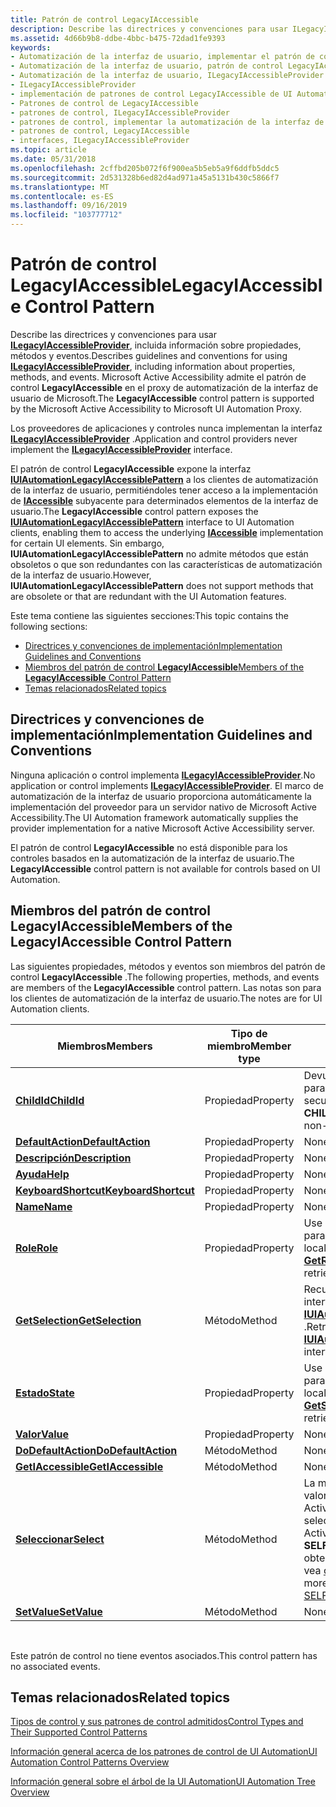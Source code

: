 ```yaml
---
title: Patrón de control LegacyIAccessible
description: Describe las directrices y convenciones para usar ILegacyIAccessibleProvider, incluida información sobre propiedades, métodos y eventos.
ms.assetid: 4d66b9b8-ddbe-4bbc-b475-72dad1fe9393
keywords:
- Automatización de la interfaz de usuario, implementar el patrón de control LegacyIAccessible
- Automatización de la interfaz de usuario, patrón de control LegacyIAccessible
- Automatización de la interfaz de usuario, ILegacyIAccessibleProvider
- ILegacyIAccessibleProvider
- implementación de patrones de control LegacyIAccessible de UI Automation
- Patrones de control de LegacyIAccessible
- patrones de control, ILegacyIAccessibleProvider
- patrones de control, implementar la automatización de la interfaz de usuario LegacyIAccessible
- patrones de control, LegacyIAccessible
- interfaces, ILegacyIAccessibleProvider
ms.topic: article
ms.date: 05/31/2018
ms.openlocfilehash: 2cffbd205b072f6f900ea5b5eb5a9f6ddfb5ddc5
ms.sourcegitcommit: 2d531328b6ed82d4ad971a45a5131b430c5866f7
ms.translationtype: MT
ms.contentlocale: es-ES
ms.lasthandoff: 09/16/2019
ms.locfileid: "103777712"
---
```

# <a name="legacyiaccessible-control-pattern"></a><span data-ttu-id="23262-113">Patrón de control LegacyIAccessible</span><span class="sxs-lookup"><span data-stu-id="23262-113">LegacyIAccessible Control Pattern</span></span>

<span data-ttu-id="23262-114">Describe las directrices y convenciones para usar [**ILegacyIAccessibleProvider**](/windows/desktop/api/UIAutomationCore/nn-uiautomationcore-ilegacyiaccessibleprovider), incluida información sobre propiedades, métodos y eventos.</span><span class="sxs-lookup"><span data-stu-id="23262-114">Describes guidelines and conventions for using [**ILegacyIAccessibleProvider**](/windows/desktop/api/UIAutomationCore/nn-uiautomationcore-ilegacyiaccessibleprovider), including information about properties, methods, and events.</span></span> <span data-ttu-id="23262-115">Microsoft Active Accessibility admite el patrón de control **LegacyIAccessible** en el proxy de automatización de la interfaz de usuario de Microsoft.</span><span class="sxs-lookup"><span data-stu-id="23262-115">The **LegacyIAccessible** control pattern is supported by the Microsoft Active Accessibility to Microsoft UI Automation Proxy.</span></span>

<span data-ttu-id="23262-116">Los proveedores de aplicaciones y controles nunca implementan la interfaz [**ILegacyIAccessibleProvider**](/windows/desktop/api/UIAutomationCore/nn-uiautomationcore-ilegacyiaccessibleprovider) .</span><span class="sxs-lookup"><span data-stu-id="23262-116">Application and control providers never implement the [**ILegacyIAccessibleProvider**](/windows/desktop/api/UIAutomationCore/nn-uiautomationcore-ilegacyiaccessibleprovider) interface.</span></span>

<span data-ttu-id="23262-117">El patrón de control **LegacyIAccessible** expone la interfaz [**IUIAutomationLegacyIAccessiblePattern**](/windows/desktop/api/UIAutomationClient/nn-uiautomationclient-iuiautomationlegacyiaccessiblepattern) a los clientes de automatización de la interfaz de usuario, permitiéndoles tener acceso a la implementación de [**IAccessible**](/windows/desktop/api/oleacc/nn-oleacc-iaccessible) subyacente para determinados elementos de la interfaz de usuario.</span><span class="sxs-lookup"><span data-stu-id="23262-117">The **LegacyIAccessible** control pattern exposes the [**IUIAutomationLegacyIAccessiblePattern**](/windows/desktop/api/UIAutomationClient/nn-uiautomationclient-iuiautomationlegacyiaccessiblepattern) interface to UI Automation clients, enabling them to access the underlying [**IAccessible**](/windows/desktop/api/oleacc/nn-oleacc-iaccessible) implementation for certain UI elements.</span></span> <span data-ttu-id="23262-118">Sin embargo, **IUIAutomationLegacyIAccessiblePattern** no admite métodos que están obsoletos o que son redundantes con las características de automatización de la interfaz de usuario.</span><span class="sxs-lookup"><span data-stu-id="23262-118">However, **IUIAutomationLegacyIAccessiblePattern** does not support methods that are obsolete or that are redundant with the UI Automation features.</span></span>

<span data-ttu-id="23262-119">Este tema contiene las siguientes secciones:</span><span class="sxs-lookup"><span data-stu-id="23262-119">This topic contains the following sections:</span></span>

-   [<span data-ttu-id="23262-120">Directrices y convenciones de implementación</span><span class="sxs-lookup"><span data-stu-id="23262-120">Implementation Guidelines and Conventions</span></span>](#implementation-guidelines-and-conventions)
-   [<span data-ttu-id="23262-121">Miembros del patrón de control **LegacyIAccessible**</span><span class="sxs-lookup"><span data-stu-id="23262-121">Members of the **LegacyIAccessible** Control Pattern</span></span>](#members-of-the-legacyiaccessible-control-pattern)
-   [<span data-ttu-id="23262-122">Temas relacionados</span><span class="sxs-lookup"><span data-stu-id="23262-122">Related topics</span></span>](#related-topics)

## <a name="implementation-guidelines-and-conventions"></a><span data-ttu-id="23262-123">Directrices y convenciones de implementación</span><span class="sxs-lookup"><span data-stu-id="23262-123">Implementation Guidelines and Conventions</span></span>

<span data-ttu-id="23262-124">Ninguna aplicación o control implementa [**ILegacyIAccessibleProvider**](/windows/desktop/api/UIAutomationCore/nn-uiautomationcore-ilegacyiaccessibleprovider).</span><span class="sxs-lookup"><span data-stu-id="23262-124">No application or control implements [**ILegacyIAccessibleProvider**](/windows/desktop/api/UIAutomationCore/nn-uiautomationcore-ilegacyiaccessibleprovider).</span></span> <span data-ttu-id="23262-125">El marco de automatización de la interfaz de usuario proporciona automáticamente la implementación del proveedor para un servidor nativo de Microsoft Active Accessibility.</span><span class="sxs-lookup"><span data-stu-id="23262-125">The UI Automation framework automatically supplies the provider implementation for a native Microsoft Active Accessibility server.</span></span>

<span data-ttu-id="23262-126">El patrón de control **LegacyIAccessible** no está disponible para los controles basados en la automatización de la interfaz de usuario.</span><span class="sxs-lookup"><span data-stu-id="23262-126">The **LegacyIAccessible** control pattern is not available for controls based on UI Automation.</span></span>

## <a name="members-of-the-legacyiaccessible-control-pattern"></a><span data-ttu-id="23262-127">Miembros del patrón de control **LegacyIAccessible**</span><span class="sxs-lookup"><span data-stu-id="23262-127">Members of the **LegacyIAccessible** Control Pattern</span></span>

<span data-ttu-id="23262-128">Las siguientes propiedades, métodos y eventos son miembros del patrón de control **LegacyIAccessible** .</span><span class="sxs-lookup"><span data-stu-id="23262-128">The following properties, methods, and events are members of the **LegacyIAccessible** control pattern.</span></span> <span data-ttu-id="23262-129">Las notas son para los clientes de automatización de la interfaz de usuario.</span><span class="sxs-lookup"><span data-stu-id="23262-129">The notes are for UI Automation clients.</span></span>



| <span data-ttu-id="23262-130">Miembros</span><span class="sxs-lookup"><span data-stu-id="23262-130">Members</span></span>                                                                        | <span data-ttu-id="23262-131">Tipo de miembro</span><span class="sxs-lookup"><span data-stu-id="23262-131">Member type</span></span> | <span data-ttu-id="23262-132">Notas</span><span class="sxs-lookup"><span data-stu-id="23262-132">Notes</span></span>                                                                                                                                |
|--------------------------------------------------------------------------------|-------------|--------------------------------------------------------------------------------------------------------------------------------------|
| [<span data-ttu-id="23262-133">**ChildId**</span><span class="sxs-lookup"><span data-stu-id="23262-133">**ChildId**</span></span>](/windows/desktop/api/UIAutomationCore/nf-uiautomationcore-ilegacyiaccessibleprovider-get_childid)                   | <span data-ttu-id="23262-134">Propiedad</span><span class="sxs-lookup"><span data-stu-id="23262-134">Property</span></span>    | <span data-ttu-id="23262-135">Devuelve **CHILDID \_ Self** (0) para un objeto que no es secundario.</span><span class="sxs-lookup"><span data-stu-id="23262-135">Returns **CHILDID\_SELF** (0) for a non-child object.</span></span>                                                                                |
| [<span data-ttu-id="23262-136">**DefaultAction**</span><span class="sxs-lookup"><span data-stu-id="23262-136">**DefaultAction**</span></span>](/windows/desktop/api/UIAutomationCore/nf-uiautomationcore-ilegacyiaccessibleprovider-get_defaultaction)       | <span data-ttu-id="23262-137">Propiedad</span><span class="sxs-lookup"><span data-stu-id="23262-137">Property</span></span>    | <span data-ttu-id="23262-138">None</span><span class="sxs-lookup"><span data-stu-id="23262-138">None</span></span>                                                                                                                                 |
| [<span data-ttu-id="23262-139">**Descripción**</span><span class="sxs-lookup"><span data-stu-id="23262-139">**Description**</span></span>](/windows/desktop/api/UIAutomationCore/nf-uiautomationcore-ilegacyiaccessibleprovider-get_description)           | <span data-ttu-id="23262-140">Propiedad</span><span class="sxs-lookup"><span data-stu-id="23262-140">Property</span></span>    | <span data-ttu-id="23262-141">None</span><span class="sxs-lookup"><span data-stu-id="23262-141">None</span></span>                                                                                                                                 |
| [<span data-ttu-id="23262-142">**Ayuda**</span><span class="sxs-lookup"><span data-stu-id="23262-142">**Help**</span></span>](/windows/desktop/api/UIAutomationCore/nf-uiautomationcore-ilegacyiaccessibleprovider-get_help)                         | <span data-ttu-id="23262-143">Propiedad</span><span class="sxs-lookup"><span data-stu-id="23262-143">Property</span></span>    | <span data-ttu-id="23262-144">None</span><span class="sxs-lookup"><span data-stu-id="23262-144">None</span></span>                                                                                                                                 |
| [<span data-ttu-id="23262-145">**KeyboardShortcut**</span><span class="sxs-lookup"><span data-stu-id="23262-145">**KeyboardShortcut**</span></span>](/windows/desktop/api/UIAutomationCore/nf-uiautomationcore-ilegacyiaccessibleprovider-get_keyboardshortcut) | <span data-ttu-id="23262-146">Propiedad</span><span class="sxs-lookup"><span data-stu-id="23262-146">Property</span></span>    | <span data-ttu-id="23262-147">None</span><span class="sxs-lookup"><span data-stu-id="23262-147">None</span></span>                                                                                                                                 |
| [<span data-ttu-id="23262-148">**Name**</span><span class="sxs-lookup"><span data-stu-id="23262-148">**Name**</span></span>](/windows/desktop/api/UIAutomationCore/nf-uiautomationcore-ilegacyiaccessibleprovider-get_name)                         | <span data-ttu-id="23262-149">Propiedad</span><span class="sxs-lookup"><span data-stu-id="23262-149">Property</span></span>    | <span data-ttu-id="23262-150">None</span><span class="sxs-lookup"><span data-stu-id="23262-150">None</span></span>                                                                                                                                 |
| [<span data-ttu-id="23262-151">**Role**</span><span class="sxs-lookup"><span data-stu-id="23262-151">**Role**</span></span>](/windows/desktop/api/UIAutomationCore/nf-uiautomationcore-ilegacyiaccessibleprovider-get_role)                         | <span data-ttu-id="23262-152">Propiedad</span><span class="sxs-lookup"><span data-stu-id="23262-152">Property</span></span>    | <span data-ttu-id="23262-153">Use la función [**GetRoleText**](/windows/desktop/api/Oleacc/nf-oleacc-getroletexta) para recuperar la cadena localizada.</span><span class="sxs-lookup"><span data-stu-id="23262-153">Use the [**GetRoleText**](/windows/desktop/api/Oleacc/nf-oleacc-getroletexta) function to retrieve localized string.</span></span>                                                    |
| [<span data-ttu-id="23262-154">**GetSelection**</span><span class="sxs-lookup"><span data-stu-id="23262-154">**GetSelection**</span></span>](/windows/desktop/api/UIAutomationCore/nf-uiautomationcore-ilegacyiaccessibleprovider-getselection)         | <span data-ttu-id="23262-155">Método</span><span class="sxs-lookup"><span data-stu-id="23262-155">Method</span></span>      | <span data-ttu-id="23262-156">Recupera un puntero de la interfaz [**IUIAutomationElementArray**](/windows/desktop/api/UIAutomationClient/nn-uiautomationclient-iuiautomationelementarray) .</span><span class="sxs-lookup"><span data-stu-id="23262-156">Retrieves an [**IUIAutomationElementArray**](/windows/desktop/api/UIAutomationClient/nn-uiautomationclient-iuiautomationelementarray) interface pointer.</span></span>                                |
| [<span data-ttu-id="23262-157">**Estado**</span><span class="sxs-lookup"><span data-stu-id="23262-157">**State**</span></span>](/windows/desktop/api/UIAutomationCore/nf-uiautomationcore-ilegacyiaccessibleprovider-get_state)                       | <span data-ttu-id="23262-158">Propiedad</span><span class="sxs-lookup"><span data-stu-id="23262-158">Property</span></span>    | <span data-ttu-id="23262-159">Use la función [**GetStateText**](/windows/desktop/api/Oleacc/nf-oleacc-getstatetexta) para recuperar la cadena localizada.</span><span class="sxs-lookup"><span data-stu-id="23262-159">Use the [**GetStateText**](/windows/desktop/api/Oleacc/nf-oleacc-getstatetexta) function to retrieve localized string.</span></span>                                                  |
| [<span data-ttu-id="23262-160">**Valor**</span><span class="sxs-lookup"><span data-stu-id="23262-160">**Value**</span></span>](/windows/desktop/api/UIAutomationCore/nf-uiautomationcore-ilegacyiaccessibleprovider-get_value)                       | <span data-ttu-id="23262-161">Propiedad</span><span class="sxs-lookup"><span data-stu-id="23262-161">Property</span></span>    | <span data-ttu-id="23262-162">None</span><span class="sxs-lookup"><span data-stu-id="23262-162">None</span></span>                                                                                                                                 |
| [<span data-ttu-id="23262-163">**DoDefaultAction**</span><span class="sxs-lookup"><span data-stu-id="23262-163">**DoDefaultAction**</span></span>](/windows/desktop/api/UIAutomationCore/nf-uiautomationcore-ilegacyiaccessibleprovider-dodefaultaction)   | <span data-ttu-id="23262-164">Método</span><span class="sxs-lookup"><span data-stu-id="23262-164">Method</span></span>      | <span data-ttu-id="23262-165">None</span><span class="sxs-lookup"><span data-stu-id="23262-165">None</span></span>                                                                                                                                 |
| [<span data-ttu-id="23262-166">**GetIAccessible**</span><span class="sxs-lookup"><span data-stu-id="23262-166">**GetIAccessible**</span></span>](/windows/desktop/api/UIAutomationCore/nf-uiautomationcore-ilegacyiaccessibleprovider-getiaccessible)     | <span data-ttu-id="23262-167">Método</span><span class="sxs-lookup"><span data-stu-id="23262-167">Method</span></span>      | <span data-ttu-id="23262-168">None</span><span class="sxs-lookup"><span data-stu-id="23262-168">None</span></span>                                                                                                                                 |
| [<span data-ttu-id="23262-169">**Seleccionar**</span><span class="sxs-lookup"><span data-stu-id="23262-169">**Select**</span></span>](/windows/desktop/api/UIAutomationCore/nf-uiautomationcore-ilegacyiaccessibleprovider-select)                     | <span data-ttu-id="23262-170">Método</span><span class="sxs-lookup"><span data-stu-id="23262-170">Method</span></span>      | <span data-ttu-id="23262-171">La marca de selección es un valor **SELFLAG** de Microsoft Active Accessibility.</span><span class="sxs-lookup"><span data-stu-id="23262-171">The selection flag is a Microsoft Active Accessibility **SELFLAG** value.</span></span> <span data-ttu-id="23262-172">Para obtener más información, vea [constantes SELFLAG](selflag.md).</span><span class="sxs-lookup"><span data-stu-id="23262-172">For more information, see [SELFLAG Constants](selflag.md).</span></span> |
| [<span data-ttu-id="23262-173">**SetValue**</span><span class="sxs-lookup"><span data-stu-id="23262-173">**SetValue**</span></span>](/windows/desktop/api/UIAutomationCore/nf-uiautomationcore-ilegacyiaccessibleprovider-setvalue)                 | <span data-ttu-id="23262-174">Método</span><span class="sxs-lookup"><span data-stu-id="23262-174">Method</span></span>      | <span data-ttu-id="23262-175">None</span><span class="sxs-lookup"><span data-stu-id="23262-175">None</span></span>                                                                                                                                 |



 

<span data-ttu-id="23262-176">Este patrón de control no tiene eventos asociados.</span><span class="sxs-lookup"><span data-stu-id="23262-176">This control pattern has no associated events.</span></span>

## <a name="related-topics"></a><span data-ttu-id="23262-177">Temas relacionados</span><span class="sxs-lookup"><span data-stu-id="23262-177">Related topics</span></span>

<dl> <dt>

[<span data-ttu-id="23262-178">Tipos de control y sus patrones de control admitidos</span><span class="sxs-lookup"><span data-stu-id="23262-178">Control Types and Their Supported Control Patterns</span></span>](uiauto-controlpatternmapping.md)
</dt> <dt>

[<span data-ttu-id="23262-179">Información general acerca de los patrones de control de UI Automation</span><span class="sxs-lookup"><span data-stu-id="23262-179">UI Automation Control Patterns Overview</span></span>](uiauto-controlpatternsoverview.md)
</dt> <dt>

[<span data-ttu-id="23262-180">Información general sobre el árbol de la UI Automation</span><span class="sxs-lookup"><span data-stu-id="23262-180">UI Automation Tree Overview</span></span>](uiauto-treeoverview.md)
</dt> </dl>

 

 




